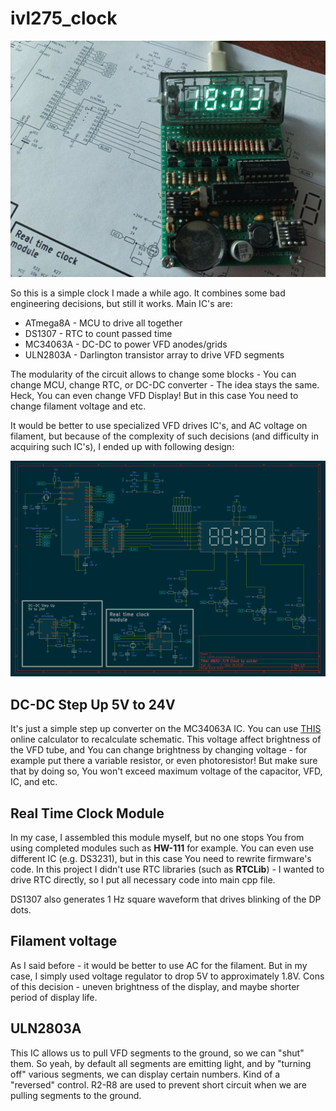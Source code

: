 # ivl275_clock

![alt tag](https://raw.githubusercontent.com/so1der/ivl275_clock/main/pictures/main.jpg "Main photo")

So this is a simple clock I made a while ago. It combines some bad engineering decisions, but still it works. Main IC's are:

- ATmega8A - MCU to drive all together
- DS1307 - RTC to count passed time
- MC34063A - DC-DC to power VFD anodes/grids
- ULN2803A - Darlington transistor array to drive VFD segments

The modularity of the circuit allows to change some blocks - You can change MCU, change RTC, or DC-DC converter - The idea stays the same. Heck, You can even change VFD Display! But in this case You need to change filament voltage and etc. 

It would be better to use specialized VFD drives IC's, and AC voltage on filament, but because of the complexity of such decisions (and difficulty in acquiring such IC's), I ended up with following design:

![alt tag](https://raw.githubusercontent.com/so1der/ivl275_clock/main/pictures/schematic.png "Schematic")

## DC-DC Step Up 5V to 24V

It's just a simple step up converter on the MC34063A IC. You can use [THIS](http://www.nomad.ee/micros/mc34063a/) online calculator to recalculate schematic. This voltage affect brightness of the VFD tube, and You can change brightness by changing voltage - for example put there a variable resistor, or even photoresistor! But make sure that by doing so, You won't exceed maximum voltage of the capacitor, VFD, IC, and etc.

## Real Time Clock Module

In my case, I assembled this module myself, but no one stops You from using completed modules such as **HW-111** for example. You can even use different IC (e.g. DS3231), but in this case You need to rewrite firmware's code. In this project I didn't use RTC libraries (such as **RTCLib**) - I wanted to drive RTC directly, so I put all necessary code into main cpp file.

DS1307 also generates 1 Hz square waveform that drives blinking of the DP dots.

## Filament voltage

As I said before - it would be better to use AC for the filament. But in my case, I simply used voltage regulator to drop 5V to approximately 1.8V. Cons of this decision - uneven brightness of the display, and maybe shorter period of display life.

## ULN2803A

This IC allows us to pull VFD segments to the ground, so we can "shut" them. So yeah, by default all segments are emitting light, and by "turning off" various segments, we can display certain numbers. Kind of a "reversed" control. R2-R8 are used to prevent short circuit when we are pulling segments to the ground.
